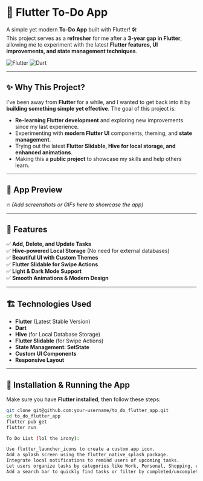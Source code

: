 # 📝 Flutter To-Do App

A simple yet modern **To-Do App** built with Flutter! 🛠️  
This project serves as a **refresher** for me after a **3-year gap in Flutter**, allowing me to experiment with the latest **Flutter features, UI improvements, and state management techniques**.

![Flutter](https://img.shields.io/badge/Flutter-3.13-blue?style=flat&logo=flutter) ![Dart](https://img.shields.io/badge/Dart-3.1-blue?style=flat&logo=dart)

---

## ✨ Why This Project?
I've been away from **Flutter** for a while, and I wanted to get back into it by **building something simple yet effective**. The goal of this project is:
- **Re-learning Flutter development** and exploring new improvements since my last experience.
- Experimenting with **modern Flutter UI** components, theming, and **state management**.
- Trying out the latest **Flutter Slidable, Hive for local storage, and enhanced animations**.
- Making this a **public project** to showcase my skills and help others learn.

---

## 📸 App Preview
🔥 *(Add screenshots or GIFs here to showcase the app)*

---

## 🚀 Features
✅ **Add, Delete, and Update Tasks**  
✅ **Hive-powered Local Storage** (No need for external databases)  
✅ **Beautiful UI with Custom Themes**  
✅ **Flutter Slidable for Swipe Actions**  
✅ **Light & Dark Mode Support**  
✅ **Smooth Animations & Modern Design**  

---

## 🏗️ Technologies Used
- **Flutter** (Latest Stable Version)
- **Dart**
- **Hive** (for Local Database Storage)
- **Flutter Slidable** (for Swipe Actions)
- **State Management: SetState**
- **Custom UI Components**
- **Responsive Layout**

---

## 🔧 Installation & Running the App
Make sure you have **Flutter installed**, then follow these steps:

```sh
git clone git@github.com:your-username/to_do_flutter_app.git
cd to_do_flutter_app
flutter pub get
flutter run

To Do List (lol the irony):

Use flutter_launcher_icons to create a custom app icon.
Add a splash screen using the flutter_native_splash package.
Integrate local notifications to remind users of upcoming tasks.
Let users organize tasks by categories like Work, Personal, Shopping, etc.
Add a search bar to quickly find tasks or filter by completed/uncompleted.